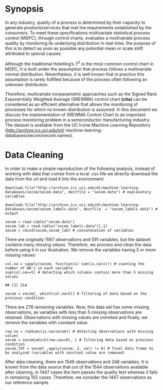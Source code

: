 # Synopsis

In any industry, quality of a process is determined by their capacity to
generate products/services that met the requirements established by the
consumers. To meet these specifications multivariate statistical process
control (MSPC), through control charts, evaluates a multivariate process
quality by monitoring its underlying distribution in real-time, the
purpose of this is to detect as soon as possible any potential mean or
scale shift attributed to special causes.

Although the traditional Hotelling’s *T*<sup>2</sup> is the most common
control chart in MSPC, it is built under the assumption that process
follows a multivariate normal distribution. Nevertheless, it is well
known that in practice this assumption is rarely fulfilled because of
the process often following an unknown distribution.

Therefore, multivariate nonparametric approaches such as the Signed Rank
Exponentially Weighted Average (SREWMA) control chart **(cita)** can be
considered as an efficient alternative that allows the monitoring of
processes for which no known distribution is assumed. In this document
we discuss the implementation of SREWMA Control Chart to an important
process monitoring problem in a semiconductor manufacturing industry.
The dataset is available from the UC Irvine Machine Learning Repository
(<http://archive.ics.uci.edu/ml/>
machine-learning-databases/secom/secom.names).

# Data Cleaning

In order to make a simple reproduction of the following analysis,
instead of working with data that comes from a local .csv file we
directly download the data from the url and load it into the
environment:

    download.file("http://archive.ics.uci.edu/ml/machine-learning-databases/secom/secom.data", destfile = "secom.data") # explanatory variables

    download.file("http://archive.ics.uci.edu/ml/machine-learning-databases/secom/secom_labels.data", destfile  = "secom_labels.data") # output

    secom = read.table("secom.data")
    secom_lab = read.table("secom_labels.data")[,1]
    secom = cbind(secom,secom_lab) # concatenation of variables

There are originally 1567 observations and 591 variables, but the
dataset contains many missing values. Therefore, we process and clean
the data before using it in our illustration. We remove the variables
having 5 or more missing values:

    col.na = sapply(secom, function(x) sum(is.na(x))) # counting the number of NA's in each variable
    sum(col.na>=5) # detecting which columns contain more than 5 missing values

    ## [1] 314

    secom = secom[, which(col.na<5)] # filtering of data based on the previous condition

There are 278 remaining variables. Now, this data set has some missing
observations, as variables with less than 5 missing observations are
retained. Observations with missing values are ommited and finally, we
remove the variables with constant value.

    row.na = rowSums(is.na(secom)) # detecting observations with missing values
    secom = secom[which(row.na==0), ] # filtering data based on previous condition
    secom.fdf = secom[ ,apply(secom, 2, var) != 0] # final data frame to be analyzed (variables with constant value are removed)

After data cleaning, there are 1549 observations and 248 variables. It
is known from the data source that out of the 1544 observations
available after cleaning, in 1447 cases the item passes the quality test
whereas it fails in remaining 102 cases. Therefore, we consider the 1447
observations as our reference sample.
